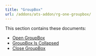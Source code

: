 ```yaml
---
title: "GroupBox"
url: /addons/ats-addon/rg-one-groupbox/
---
```


This section contains these documents:

* [Open GroupBox](/addons/ats-addon/rg-one-open-groupbox/)
* [GroupBox Is Collapsed](/addons/ats-addon/rg-one-groupbox-is-collapsed/)
* [Close GroupBox](/addons/ats-addon/rg-one-close-groupbox/)
